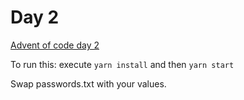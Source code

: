 # Day 2
[Advent of code day 2](https://adventofcode.com/2020/day/2)

To run this: execute `yarn install` and then `yarn start`

Swap passwords.txt with your values. 